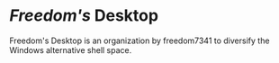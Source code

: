 # *Freedom's* Desktop
Freedom's Desktop is an organization by freedom7341 to diversify the Windows alternative shell space.
